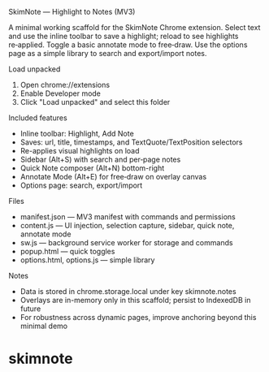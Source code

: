 SkimNote — Highlight to Notes (MV3)

A minimal working scaffold for the SkimNote Chrome extension. Select text and use the inline toolbar to save a highlight; reload to see highlights re‑applied. Toggle a basic annotate mode to free‑draw. Use the options page as a simple library to search and export/import notes.

Load unpacked

1. Open chrome://extensions
2. Enable Developer mode
3. Click "Load unpacked" and select this folder

Included features

- Inline toolbar: Highlight, Add Note
- Saves: url, title, timestamps, and TextQuote/TextPosition selectors
- Re-applies visual highlights on load
- Sidebar (Alt+S) with search and per‑page notes
- Quick Note composer (Alt+N) bottom-right
- Annotate Mode (Alt+E) for free‑draw on overlay canvas
- Options page: search, export/import

Files

- manifest.json — MV3 manifest with commands and permissions
- content.js — UI injection, selection capture, sidebar, quick note, annotate mode
- sw.js — background service worker for storage and commands
- popup.html — quick toggles
- options.html, options.js — simple library

Notes

- Data is stored in chrome.storage.local under key skimnote.notes
- Overlays are in-memory only in this scaffold; persist to IndexedDB in future
- For robustness across dynamic pages, improve anchoring beyond this minimal demo


# skimnote
